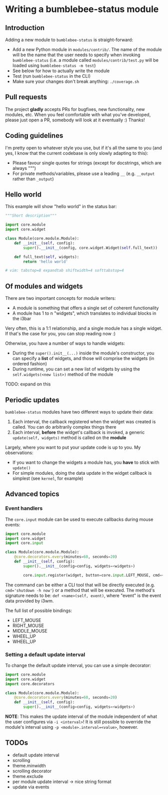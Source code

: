 # Writing a bumblebee-status module

## Introduction
Adding a new module to `bumblebee-status` is straight-forward:

- Add a new Python module in `modules/contrib/`. The name of the
  module will be the name that the user needs to specify when
  invoking `bumblebee-status` (i.e. a module called `modules/contrib/test.py`
  will be loaded using `bumblebee-status -m test`)
- See below for how to actually write the module
- Test (run `bumblebee-status` in the CLI)
- Make sure your changes don't break anything: `./coverage.sh`

## Pull requests
The project **gladly** accepts PRs for bugfixes, new functionality, new
modules, etc.
When you feel comfortable with what you've developed, please just open
a PR, somebody will look at it eventually :) Thanks!

## Coding guidelines
I'm pretty open to whatever style you use, but if it's all the same to you
(and yes, I know that the current codebase is only slowly adapting to this):
- Please favour single quotes for strings (except for docstrings, which are always """)
- For private methods/variables, please use a leading `__` (e.g. `__output` rather than `_output`)

## Hello world
This example will show "hello world" in the status bar:

```python
"""Short description"""

import core.module
import core.widget

class Module(core.module.Module):
    def __init__(self, config):
        super().__init__(config, core.widget.Widget(self.full_text))

    def full_text(self, widgets):
        return 'hello world'

# vim: tabstop=8 expandtab shiftwidth=4 softtabstop=4
```

## Of modules and widgets
There are two important concepts for module writers:
- A module is something that offers a single set of coherent functionality
- A module has 1 to n "widgets", which translates to individual blocks in the i3bar

Very often, this is a 1:1 relationship, and a single module has a single widget. If that's the
case for you, you can stop reading now :)

Otherwise, you have a number of ways to handle widgets:
- During the `super().init__(...)` inside the module's constructor, you can specify a **list**
  of widgets, and those will comprise the widgets (in ordered fashion)
- During runtime, you can set a new list of widgets by using the `self.widgets(<new list>)`
  method of the module

TODO: expand on this

## Periodic updates
`bumblebee-status` modules have two different ways to update their data:
1. Each interval, the callback registered when the widget was created is called. You can do arbitrarily complex things there
2. Each interval, **before** the widget's callback is invoked, a generic `update(self, widgets)` method is called on the **module**

Largely, where you want to put your update code is up to you. My observations:
- If you want to change the widgets a module has, you **have** to stick with `update()`
- For simple modules, doing the data update in the widget callback is simplest (see `kernel`, for example)

## Advanced topics
### Event handlers
The `core.input` module can be used to execute callbacks during mouse events:
```python
import core.module
import core.widget
import core.input

class Module(core.module.Module):
    @core.decorators.every(minutes=60, seconds=20)
    def __init__(self, config):
        super().__init__(config=config, widgets=<widgets>)

		core.input.register(widget, button=core.input.LEFT_MOUSE, cmd=<cmd>)
```

The command can be either a CLI tool that will be directly executed (e.g. `cmd='shutdown -h now'`)
or a method that will be executed. The method's signature needs to be: `def <name>(self, event)`,
where "event" is the event data provided by i3wm.

The full list of possible bindings:
- LEFT_MOUSE
- RIGHT_MOUSE
- MIDDLE_MOUSE
- WHEEL_UP
- WHEEL_UP

### Setting a default update interval
To change the default update interval, you can use a simple decorator:
```python
import core.module
import core.widget
import core.decorators

class Module(core.module.Module):
    @core.decorators.every(minutes=60, seconds=20)
    def __init__(self, config):
        super().__init__(config=config, widgets=<widgets>)
```

**NOTE**: This makes the update interval of the module independent of what the
user configures via `-i <interval>`! It is still possible to override the module's
interval using `-p <module>.interval=<value>`, however.

## TODOs
- default update interval
- scrolling
- theme.minwidth
- scrolling decorator
- theme.exclude
- per module update interval -> nice string format
- update via events
